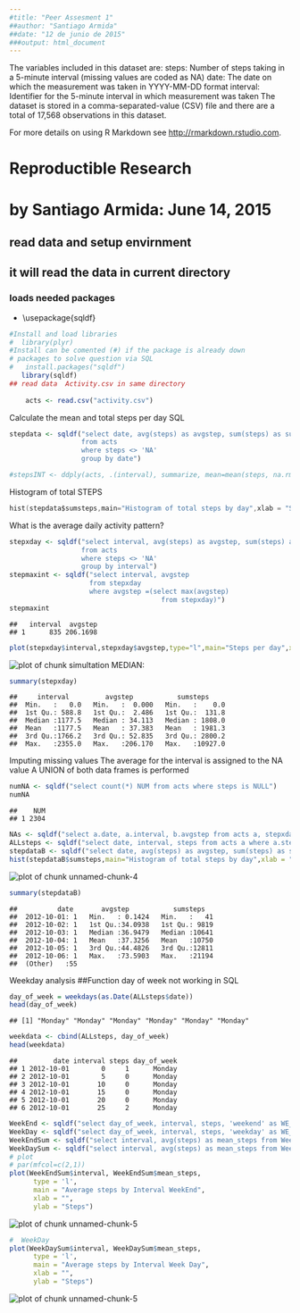 ```yaml
---
#title: "Peer Assesment 1"
##author: "Santiago Armida"
##date: "12 de junio de 2015"
###output: html_document
---
```


The variables included in this dataset are:
  steps: Number of steps taking in a 5-minute interval (missing values are coded as NA)
  date: The date on which the measurement was taken in YYYY-MM-DD format
  interval: Identifier for the 5-minute interval in which measurement was taken
The dataset is stored in a comma-separated-value (CSV) file and there are a total of 17,568 observations in this dataset.

For more details on using R Markdown see <http://rmarkdown.rstudio.com>.

#  Reproductible Research
# by Santiago Armida: June 14, 2015
## read data and setup envirnment
##  it will read the data in current directory
### loads needed packages
- \usepackage{sqldf}

```r
#Install and load libraries
#  library(plyr)
#Install can be comented (#) if the package is already down
# packages to solve question via SQL
#   install.packages("sqldf")
   library(sqldf)
## read data  Activity.csv in same directory
    
    acts <- read.csv("activity.csv")
```
Calculate the mean and total steps per day SQL

```r
stepdata <- sqldf("select date, avg(steps) as avgstep, sum(steps) as sumsteps 
                  from acts
                  where steps <> 'NA'
                  group by date")

#stepsINT <- ddply(acts, .(interval), summarize, mean=mean(steps, na.rm = TRUE))
```
Histogram of total STEPS

```c
hist(stepdata$sumsteps,main="Histogram of total steps by day",xlab = "Steps in interval",ylab = "Distribution of steps",col = "green")
```

What is the average daily activity pattern?

```r
stepxday <- sqldf("select interval, avg(steps) as avgstep, sum(steps) as sumsteps
                  from acts
                  where steps <> 'NA'
                  group by interval")
stepmaxint <- sqldf("select interval, avgstep
                    from stepxday
                    where avgstep =(select max(avgstep)
                                      from stepxday)")
stepmaxint
```

```
##   interval  avgstep
## 1      835 206.1698
```

```r
plot(stepxday$interval,stepxday$avgstep,type="l",main="Steps per day",xlab = "Steps in interval 00:00 to 24:00",ylab = "Distribution of steps",col = "blue")
```

![plot of chunk simultation](figure/simultation-1.png) 
MEDIAN:

```r
summary(stepxday)
```

```
##     interval         avgstep           sumsteps      
##  Min.   :   0.0   Min.   :  0.000   Min.   :    0.0  
##  1st Qu.: 588.8   1st Qu.:  2.486   1st Qu.:  131.8  
##  Median :1177.5   Median : 34.113   Median : 1808.0  
##  Mean   :1177.5   Mean   : 37.383   Mean   : 1981.3  
##  3rd Qu.:1766.2   3rd Qu.: 52.835   3rd Qu.: 2800.2  
##  Max.   :2355.0   Max.   :206.170   Max.   :10927.0
```
Imputing missing values
The average for the interval is assigned to the NA value
A UNION of both data frames is performed


```r
numNA <- sqldf("select count(*) NUM from acts where steps is NULL")
numNA
```

```
##    NUM
## 1 2304
```

```r
NAs <- sqldf("select a.date, a.interval, b.avgstep from acts a, stepxday b where a.steps is NULL and a.interval = b.interval") 
ALLsteps <- sqldf("select date, interval, steps from acts a where a.steps is NOT NULL UNION select * from NAs order by 1,2")
stepdataB <- sqldf("select date, avg(steps) as avgstep, sum(steps) as sumsteps from ALLsteps  group by date")
hist(stepdataB$sumsteps,main="Histogram of total steps by day",xlab = "Steps in interval",ylab = "Distribution of steps",col = "orange")
```

![plot of chunk unnamed-chunk-4](figure/unnamed-chunk-4-1.png) 

```r
summary(stepdataB)
```

```
##          date       avgstep           sumsteps    
##  2012-10-01: 1   Min.   : 0.1424   Min.   :   41  
##  2012-10-02: 1   1st Qu.:34.0938   1st Qu.: 9819  
##  2012-10-03: 1   Median :36.9479   Median :10641  
##  2012-10-04: 1   Mean   :37.3256   Mean   :10750  
##  2012-10-05: 1   3rd Qu.:44.4826   3rd Qu.:12811  
##  2012-10-06: 1   Max.   :73.5903   Max.   :21194  
##  (Other)   :55
```
Weekday analysis
##Function day of week not working in SQL

```r
day_of_week = weekdays(as.Date(ALLsteps$date))
head(day_of_week)
```

```
## [1] "Monday" "Monday" "Monday" "Monday" "Monday" "Monday"
```

```r
weekdata <- cbind(ALLsteps, day_of_week)
head(weekdata)
```

```
##         date interval steps day_of_week
## 1 2012-10-01        0     1      Monday
## 2 2012-10-01        5     0      Monday
## 3 2012-10-01       10     0      Monday
## 4 2012-10-01       15     0      Monday
## 5 2012-10-01       20     0      Monday
## 6 2012-10-01       25     2      Monday
```

```r
WeekEnd <- sqldf("select day_of_week, interval, steps, 'weekend' as WE_IND from weekdata where day_of_week IN ('Saturday','Sunday')")
WeekDay <- sqldf("select day_of_week, interval, steps, 'weekday' as WE_IND from weekdata where day_of_week IN ('Monday','Tuesday','Wednesday','Thursday','Friday')")
WeekEndSum <- sqldf("select interval, avg(steps) as mean_steps from WeekEnd group by interval")
WeekDaySum <- sqldf("select interval, avg(steps) as mean_steps from WeekDay group by interval")
# plot
# par(mfcol=c(2,1))
plot(WeekEndSum$interval, WeekEndSum$mean_steps, 
      type = 'l',
      main = "Average steps by Interval WeekEnd",
      xlab = "",
      ylab = "Steps")
```

![plot of chunk unnamed-chunk-5](figure/unnamed-chunk-5-1.png) 

```r
#  WeekDay
plot(WeekDaySum$interval, WeekDaySum$mean_steps, 
      type = 'l',
      main = "Average steps by Interval Week Day",
      xlab = "",
      ylab = "Steps")
```

![plot of chunk unnamed-chunk-5](figure/unnamed-chunk-5-2.png) 
